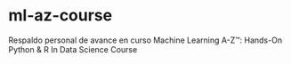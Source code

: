# ml-az-course
Respaldo personal de avance en curso Machine Learning A-Z™: Hands-On Python &amp; R In Data Science Course
